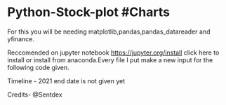 # Python-Stock-plot #Charts
For this you will be needing matplotlib,pandas,pandas_datareader and yfinance.

Reccomended on jupyter notebook https://jupyter.org/install click here to install or install from anaconda.Every file I put make a new input for the following code given.

Timeline - 2021 end date is not given yet

Credits-
@Sentdex
